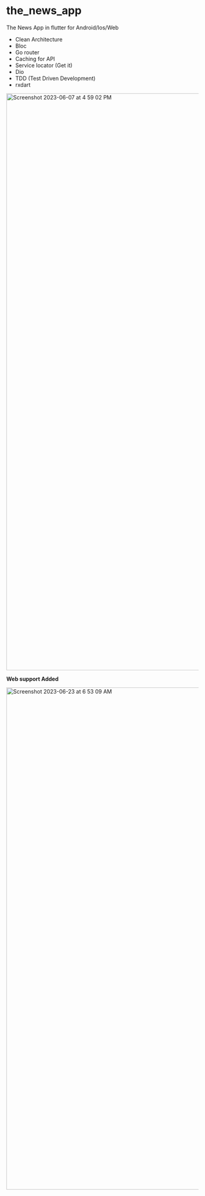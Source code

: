 # the_news_app

The News App in flutter for Android/Ios/Web

 * Clean Architecture
 * Bloc
 * Go router
 * Caching for API
 * Service locator (Get it)
 * Dio
 * TDD (Test Driven Development)
 * rxdart
   

<img width="1512" alt="Screenshot 2023-06-07 at 4 59 02 PM" src="https://github.com/namankk/the_news_app/assets/42471501/022038c4-0a3b-43b1-afeb-3cd89232b4d4">


**Web support Added**

<img width="1316" alt="Screenshot 2023-06-23 at 6 53 09 AM" src="https://github.com/namankk/the_news_app/assets/42471501/c74ee799-6087-41ed-a6ae-4df89822ae84">


